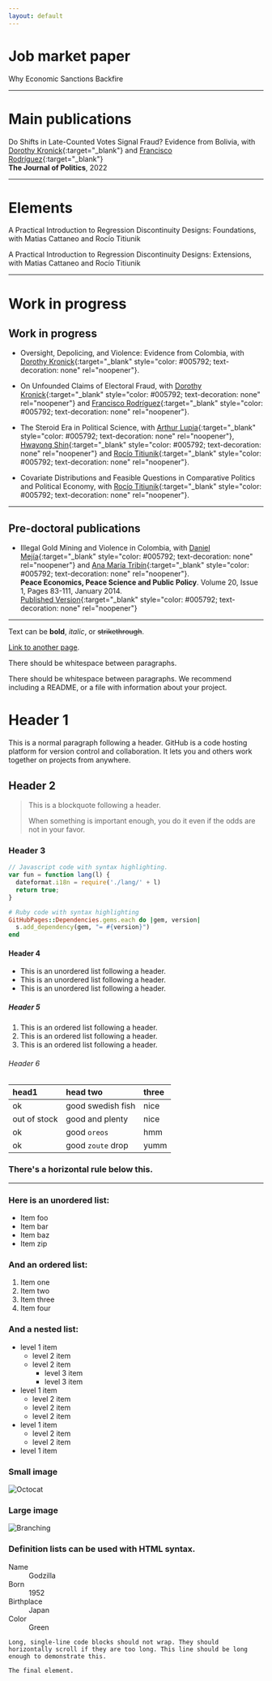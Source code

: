 ```yaml
---
layout: default
---
```


# Job market paper

Why Economic Sanctions Backfire

* * *

# Main publications

Do Shifts in Late-Counted Votes Signal Fraud? Evidence from Bolivia,
with [Dorothy Kronick](https://gspp.berkeley.edu/research-and-impact/faculty/dorothy-kronick){:target="_blank"} and [Francisco Rodríguez](https://korbel.du.edu/about/directory/francisco-r-rodriguez-caballero){:target="_blank"}\
**The Journal of Politics**, 2022

* * *

# Elements

A Practical Introduction to Regression Discontinuity Designs: Foundations,
with Matias Cattaneo and Rocío Titiunik

A Practical Introduction to Regression Discontinuity Designs: Extensions,
with Matias Cattaneo and Rocío Titiunik

* * *

# Work in progress

## Work in progress

* Oversight, Depolicing, and Violence: Evidence from Colombia, with [Dorothy Kronick](http://dorothykronick.com/about.html){:target="_blank" style="color: #005792; text-decoration: none" rel="noopener"}.

* On Unfounded Claims of Electoral Fraud, with [Dorothy Kronick](http://dorothykronick.com/about.html){:target="_blank" style="color: #005792; text-decoration: none" rel="noopener"} and [Francisco Rodríguez](https://korbel.du.edu/about/directory/francisco-r-rodriguez-caballero){:target="_blank" style="color: #005792; text-decoration: none" rel="noopener"}.

* The Steroid Era in Political Science, with [Arthur Lupia](https://lsa.umich.edu/polisci/people/faculty/lupia.html){:target="_blank" style="color: #005792; text-decoration: none" rel="noopener"}, [Hwayong Shin](https://www.hwayongshin.com/){:target="_blank" style="color: #005792; text-decoration: none" rel="noopener"} and [Rocío Titiunik](https://scholar.princeton.edu/titiunik){:target="_blank" style="color: #005792; text-decoration: none" rel="noopener"}.

* Covariate Distributions and Feasible Questions in Comparative Politics and Political Economy, with [Rocío Titiunik](https://scholar.princeton.edu/titiunik){:target="_blank" style="color: #005792; text-decoration: none" rel="noopener"}.

* * *

## Pre-doctoral publications

* Illegal Gold Mining and Violence in Colombia, with [Daniel Mejía](https://economia.uniandes.edu.co/mejia){:target="_blank" style="color: #005792; text-decoration: none" rel="noopener"} and [Ana María Tribín](https://www.linkedin.com/in/ana-tribin-ph-d-1a881170?trk=public_profile_browsemap){:target="_blank" style="color: #005792; text-decoration: none" rel="noopener"}.\
**Peace Economics, Peace Science and Public Policy**. Volume 20, Issue 1, Pages 83-111, January 2014.\
[Published Version](https://doi.org/10.1515/peps-2013-0053){:target="_blank" style="color: #005792; text-decoration: none" rel="noopener"}

* * *

Text can be **bold**, _italic_, or ~~strikethrough~~.

[Link to another page](./another-page.html).

There should be whitespace between paragraphs.

There should be whitespace between paragraphs. We recommend including a README, or a file with information about your project.

# Header 1

This is a normal paragraph following a header. GitHub is a code hosting platform for version control and collaboration. It lets you and others work together on projects from anywhere.

## Header 2

> This is a blockquote following a header.
>
> When something is important enough, you do it even if the odds are not in your favor.

### Header 3

```js
// Javascript code with syntax highlighting.
var fun = function lang(l) {
  dateformat.i18n = require('./lang/' + l)
  return true;
}
```

```ruby
# Ruby code with syntax highlighting
GitHubPages::Dependencies.gems.each do |gem, version|
  s.add_dependency(gem, "= #{version}")
end
```

#### Header 4

*   This is an unordered list following a header.
*   This is an unordered list following a header.
*   This is an unordered list following a header.

##### Header 5

1.  This is an ordered list following a header.
2.  This is an ordered list following a header.
3.  This is an ordered list following a header.

###### Header 6

| head1        | head two          | three |
|:-------------|:------------------|:------|
| ok           | good swedish fish | nice  |
| out of stock | good and plenty   | nice  |
| ok           | good `oreos`      | hmm   |
| ok           | good `zoute` drop | yumm  |

### There's a horizontal rule below this.

* * *

### Here is an unordered list:

*   Item foo
*   Item bar
*   Item baz
*   Item zip

### And an ordered list:

1.  Item one
1.  Item two
1.  Item three
1.  Item four

### And a nested list:

- level 1 item
  - level 2 item
  - level 2 item
    - level 3 item
    - level 3 item
- level 1 item
  - level 2 item
  - level 2 item
  - level 2 item
- level 1 item
  - level 2 item
  - level 2 item
- level 1 item

### Small image

![Octocat](https://github.githubassets.com/images/icons/emoji/octocat.png)

### Large image

![Branching](https://guides.github.com/activities/hello-world/branching.png)


### Definition lists can be used with HTML syntax.

<dl>
<dt>Name</dt>
<dd>Godzilla</dd>
<dt>Born</dt>
<dd>1952</dd>
<dt>Birthplace</dt>
<dd>Japan</dd>
<dt>Color</dt>
<dd>Green</dd>
</dl>

```
Long, single-line code blocks should not wrap. They should horizontally scroll if they are too long. This line should be long enough to demonstrate this.
```

```
The final element.
```
